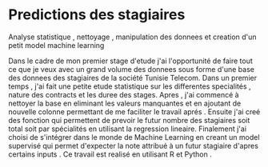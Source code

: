 # Predictions des stagiaires
Analyse statistique , nettoyage , manipulation des donnees et creation d'un petit model machine learning




Dans le cadre de mon premier stage d'etude j'ai l'opportunité de faire tout ce que je veux avec un grand volume des donnees sous forme d'une base des donnees des stagiaires de la société Tunisie Telecom.
Dans un premier temps , j'ai fait une petite etude statistique sur les differentes specialités , nature des contracts et les duree des stages.
Apres , j'ai commencé à nettoyer la base en eliminant les valeurs manquantes et en ajoutant de nouvelle colonne permettant de me faciliter le travail aprés .
Ensuite j'ai creé  des fonction qui permettent de prevoir le futur nombre des stagiaires soit total soit par spécialités en utilisant la regression lineaire.
Finalement j'ai choisi de s'intégrer dans le monde de Machine Learning en creant un model supervisé qui permet d'expecter la note attribué à un  futur stagiaire d'apres certains inputs .
Ce travail est realisé en utilisant R et Python .

